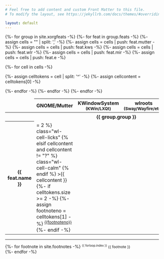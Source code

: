 ```yaml
---
# Feel free to add content and custom Front Matter to this file.
# To modify the layout, see https://jekyllrb.com/docs/themes/#overriding-theme-defaults

layout: default
---
```

<table>
<colgroup>
<col>
<col span="5" class="wayland-compositor">
</colgroup>
<thead>
<tr>
<td></td>
<th scope="col">GNOME/Mutter</th>
<th scope="col">KWindowSystem<br><small>(KWin/LXQt)</small></th>
<th scope="col">wlroots<br><small>(Sway/Wayfire/etc.)</small></th>
<th scope="col">Mir<br><small>(MATE?)</small></th>
<th scope="col">Enlightenment</th>
</tr>
</thead>
<tbody>
{%- for group in site.xorgfeats -%}
<tr>
<th colspan="6" class="intra-th">{{ group.group }}</th>
</tr>
{%- for feat in group.feats -%}
<tr>
<th scope="row">{{ feat.name }}</th>
{%- assign cells = "" | split: ',' -%}
{%- assign cells = cells | push: feat.mutter -%}
{%- assign cells = cells | push: feat.kws -%}
{%- assign cells = cells | push: feat.wlr -%}
{%- assign cells = cells | push: feat.mir -%}
{%- assign cells = cells | push: feat.e -%}

{%- for cell in cells -%}

{%- assign celltokens = cell | split: '^' -%}
{%- assign cellcontent = celltokens[0] -%}
<td
{% if cellcontent == "-" %}
class="wl-cell-bites"
{% elsif celltokens.size >= 2 %}
class="wl-cell-licks"
{% elsif cellcontent and cellcontent != "?" %}
class="wl-cell-calm"
{% endif %}
>{{ cellcontent }}
{%- if celltokens.size >= 2 -%}
{%- assign footnoteno = celltokens[1] -%}
<sup class="footnote-link"><a href="#footnote{{footnoteno}}">{{footnoteno}}</a></sup>
{%- endif -%}
</td>
{%- endfor -%}
</tr>
{%- endfor -%}
{%- endfor -%}
</tbody>
</table>

<hr>
{%- for footnote in site.footnotes -%}
<small>
  <sup id="footnote{{ forloop.index }}">{{ forloop.index }}</sup>
  {{ footnote }}
</small><br>
{%- endfor -%}
